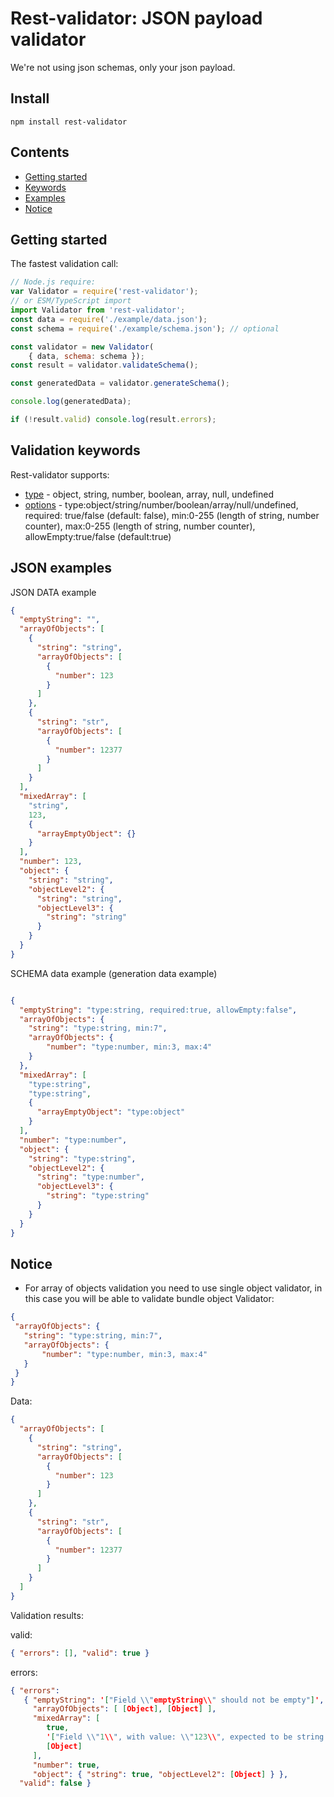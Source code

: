 # Rest-validator: JSON payload validator

We're not using json schemas, only your json payload.

## Install

```
npm install rest-validator
```

## Contents

- [Getting started](#getting-started)
- [Keywords](#validation-keywords)
- [Examples](#json-examples)
- [Notice](#notice)


## Getting started


The fastest validation call:

```javascript
// Node.js require:
var Validator = require('rest-validator');
// or ESM/TypeScript import
import Validator from 'rest-validator';
const data = require('./example/data.json');
const schema = require('./example/schema.json'); // optional

const validator = new Validator(
    { data, schema: schema });
const result = validator.validateSchema();

const generatedData = validator.generateSchema();

console.log(generatedData);

if (!result.valid) console.log(result.errors);

```

## Validation keywords

Rest-validator supports:

- [type]() - object, string, number, boolean, array, null, undefined
- [options]() -  type:object/string/number/boolean/array/null/undefined, required: true/false (default: false), min:0-255 (length of string, number counter), max:0-255 (length of string, number counter), allowEmpty:true/false (default:true)

## JSON examples

JSON DATA example
```json
{
  "emptyString": "",
  "arrayOfObjects": [
    {
      "string": "string",
      "arrayOfObjects": [
        {
          "number": 123
        }
      ]
    },
    {
      "string": "str",
      "arrayOfObjects": [
        {
          "number": 12377
        }
      ]
    }
  ],
  "mixedArray": [
    "string",
    123,
    {
      "arrayEmptyObject": {}
    }
  ],
  "number": 123,
  "object": {
    "string": "string",
    "objectLevel2": {
      "string": "string",
      "objectLevel3": {
        "string": "string"
      }
    }
  }
}
```

SCHEMA data example (generation data example)
```json

{
  "emptyString": "type:string, required:true, allowEmpty:false",
  "arrayOfObjects": {
    "string": "type:string, min:7",
    "arrayOfObjects": {
        "number": "type:number, min:3, max:4"
    }
  },
  "mixedArray": [
    "type:string",
    "type:string",
    {
      "arrayEmptyObject": "type:object"
    }
  ],
  "number": "type:number",
  "object": {
    "string": "type:string",
    "objectLevel2": {
      "string": "type:number",
      "objectLevel3": {
        "string": "type:string"
      }
    }
  }
}

```

## Notice
 - For array of objects validation you need to use single object validator, in this case you will be able to validate bundle object
 Validator: 
 ```json
{
  "arrayOfObjects": {
    "string": "type:string, min:7",
    "arrayOfObjects": {
        "number": "type:number, min:3, max:4"
    }
  }
}
```
Data: 
```json
{
  "arrayOfObjects": [
    {
      "string": "string",
      "arrayOfObjects": [
        {
          "number": 123
        }
      ]
    },
    {
      "string": "str",
      "arrayOfObjects": [
        {
          "number": 12377
        }
      ]
    }
  ]
}
```


Validation results:

valid:
 ```json
 { "errors": [], "valid": true }
```

errors: 
```json
{ "errors":
   { "emptyString": '["Field \\"emptyString\\" should not be empty"]',
     "arrayOfObjects": [ [Object], [Object] ],
     "mixedArray": [ 
        true,
        '["Field \\"1\\", with value: \\"123\\", expected to be string type, received number type;"]',
        [Object]
     ],
     "number": true,
     "object": { "string": true, "objectLevel2": [Object] } },
  "valid": false }
```
